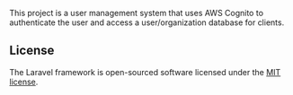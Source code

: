 This project is a user management system that uses AWS Cognito to authenticate the user and access a user/organization database for clients.

## License

The Laravel framework is open-sourced software licensed under the [MIT license](https://opensource.org/licenses/MIT).
